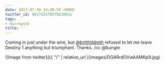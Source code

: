 ```yaml
---
date: 2017-07-30 14:48:59 +0000
twitter_id: 891732370579238912
tags:
- micropost
title: ''
---
```


Coming in just under the wire, but [@britthildreth](https://twitter.com/britthildreth) refused to let me leave Destiny 1 anything but triumphant. Thanks. /cc @bungie

![Image from twitter]({{ "/" | relative_url  }}images/DGARrdOVwAAMKp9.jpg)
